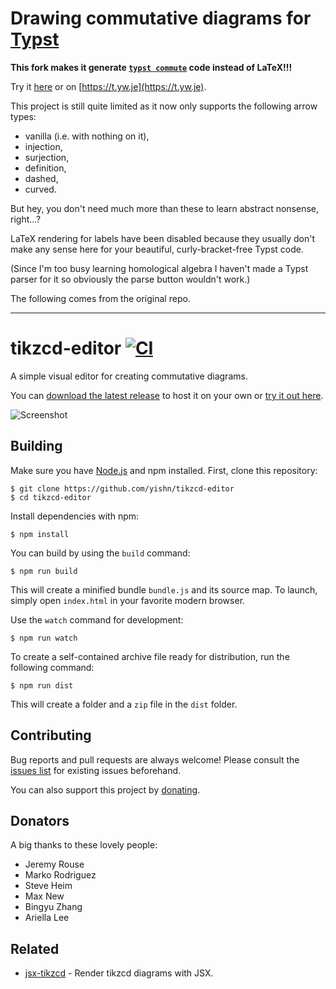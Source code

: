 # Drawing commutative diagrams for [Typst](https://typst.app)

**This fork makes it generate
[`typst commute`](https://gitlab.com/giacomogallina/commute) code instead of
LaTeX!!!**

Try it [here](https://tikzcd-typst-editor.pages.dev/) or on [https://t.yw.je](https://t.yw.je).

This project is still quite limited as it now only supports the following
arrow types:
- vanilla (i.e. with nothing on it),
- injection,
- surjection,
- definition,
- dashed,
- curved.

But hey, you don't need much more than these to learn abstract nonsense, right...?

LaTeX rendering for labels have been disabled because they usually don't make any sense here for your beautiful, curly-bracket-free Typst code.

(Since I'm too busy learning homological algebra I haven't made a Typst parser for it so obviously the parse button wouldn't work.)

The following comes from the original repo.

---

# tikzcd-editor [![CI](https://github.com/yishn/tikzcd-editor/workflows/CI/badge.svg)](https://github.com/yishn/tikzcd-editor/actions)

A simple visual editor for creating commutative diagrams.

You can
[download the latest release](https://github.com/yishn/tikzcd-editor/releases)
to host it on your own or [try it out here](https://tikzcd.yichuanshen.de/).

![Screenshot](./screenshot.png)

## Building

Make sure you have [Node.js](https://nodejs.org/) and npm installed. First,
clone this repository:

```
$ git clone https://github.com/yishn/tikzcd-editor
$ cd tikzcd-editor
```

Install dependencies with npm:

```
$ npm install
```

You can build by using the `build` command:

```
$ npm run build
```

This will create a minified bundle `bundle.js` and its source map. To launch,
simply open `index.html` in your favorite modern browser.

Use the `watch` command for development:

```
$ npm run watch
```

To create a self-contained archive file ready for distribution, run the
following command:

```
$ npm run dist
```

This will create a folder and a `zip` file in the `dist` folder.

## Contributing

Bug reports and pull requests are always welcome! Please consult the
[issues list](https://github.com/yishn/tikzcd-editor/issues) for existing issues
beforehand.

You can also support this project by [donating](https://paypal.me/yishn/4).

## Donators

A big thanks to these lovely people:

- Jeremy Rouse
- Marko Rodriguez
- Steve Heim
- Max New
- Bingyu Zhang
- Ariella Lee

## Related

- [jsx-tikzcd](https://github.com/yishn/jsx-tikzcd) - Render tikzcd diagrams
  with JSX.
